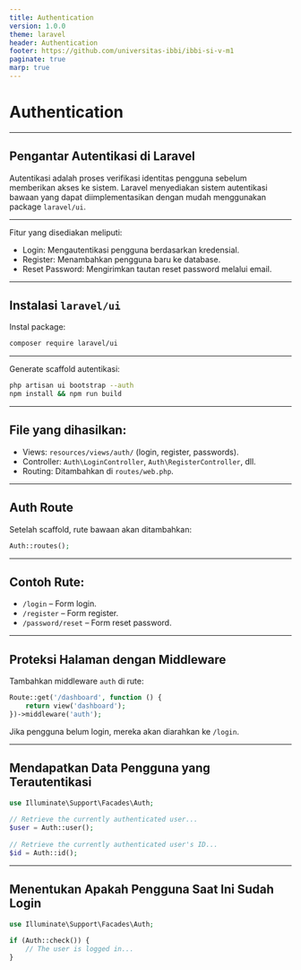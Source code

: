 ```yaml
---
title: Authentication
version: 1.0.0
theme: laravel
header: Authentication
footer: https://github.com/universitas-ibbi/ibbi-si-v-m1
paginate: true
marp: true
---
```


<!-- 
_class: lead 
_paginate: skip
-->

# Authentication

---

## Pengantar Autentikasi di Laravel

Autentikasi adalah proses verifikasi identitas pengguna sebelum memberikan akses ke sistem. Laravel menyediakan sistem autentikasi bawaan yang dapat diimplementasikan dengan mudah menggunakan package `laravel/ui`. 

---

Fitur yang disediakan meliputi: 
- Login: Mengautentikasi pengguna berdasarkan kredensial.  
- Register: Menambahkan pengguna baru ke database.  
- Reset Password: Mengirimkan tautan reset password melalui email.

---

## Instalasi `laravel/ui`

Instal package:
```bash
composer require laravel/ui
```

---

Generate scaffold autentikasi:
```bash
php artisan ui bootstrap --auth
npm install && npm run build
```

---

## File yang dihasilkan:
- Views: `resources/views/auth/` (login, register, passwords).  
- Controller: `Auth\LoginController`, `Auth\RegisterController`, dll.  
- Routing: Ditambahkan di `routes/web.php`.

---

## Auth Route

Setelah scaffold, rute bawaan akan ditambahkan:
```php
Auth::routes();
```

---

## Contoh Rute:
- `/login` – Form login.  
- `/register` – Form register.  
- `/password/reset` – Form reset password.

---

## Proteksi Halaman dengan Middleware

Tambahkan middleware `auth` di rute:
```php
Route::get('/dashboard', function () {
    return view('dashboard');
})->middleware('auth');
```

Jika pengguna belum login, mereka akan diarahkan ke `/login`.

---

## Mendapatkan Data Pengguna yang Terautentikasi

```php
use Illuminate\Support\Facades\Auth;
 
// Retrieve the currently authenticated user...
$user = Auth::user();
 
// Retrieve the currently authenticated user's ID...
$id = Auth::id();
```

---

## Menentukan Apakah Pengguna Saat Ini Sudah Login

```php
use Illuminate\Support\Facades\Auth;
 
if (Auth::check()) {
    // The user is logged in...
}
```